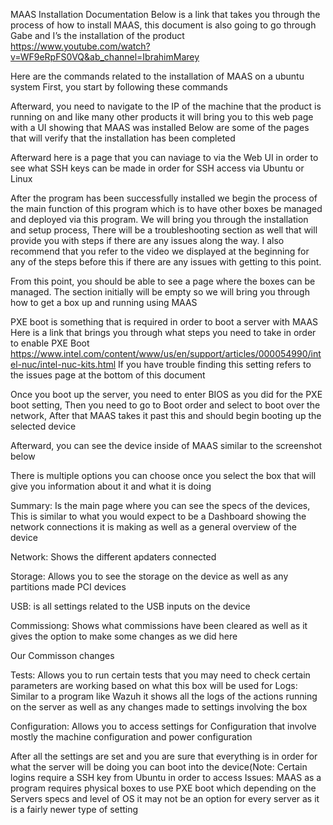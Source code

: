 MAAS Installation Documentation 
Below is a link that takes you through the process of how to install MAAS, this document is also going to go through Gabe and I’s the installation of the product 
 https://www.youtube.com/watch?v=WF9eRpFS0VQ&ab_channel=IbrahimMarey

Here are the commands related to the installation of MAAS on a ubuntu system
First, you start by following these commands

Afterward, you need to navigate to the IP of the machine that the product is running on and like many other products it will bring you to this web page with a UI showing that MAAS was installed 
Below are some of the pages that will verify that the installation has been completed  

Afterward here is a page that you can naviage to via the Web UI in order to see what SSH keys can be made in order for SSH access via Ubuntu or Linux 



After the program has been successfully installed we begin the process of the main function of this program which is to have other boxes be managed and deployed via this program. We will bring you through the installation and setup process, There will be a troubleshooting section as well that will provide you with steps if there are any issues along the way. I also recommend that you refer to the video we displayed at the beginning for any of the steps before this if there are any issues with getting to this point. 

From this point, you should be able to see a page where the boxes can be managed. The section initially will be empty so we will bring you through how to get a box up and running using MAAS 

PXE boot is something that is required in order to boot a server with MAAS
Here is a link that brings you through what steps you need to take in order to enable PXE Boot
https://www.intel.com/content/www/us/en/support/articles/000054990/intel-nuc/intel-nuc-kits.html
If you have trouble finding this setting refers to the issues page at the bottom of this document 

Once you boot up the server, you need to enter BIOS as you did for the PXE boot setting, Then you need to go to Boot order and select to boot over the network, After that MAAS takes it past this and should begin booting up the selected device 

Afterward, you can see the device inside of MAAS similar to the screenshot below


There is multiple options you can choose once you select the box that will give you information about it and what it is doing

Summary: Is the main page where you can see the specs of the devices, This is similar to what you would expect to be a Dashboard showing the network connections it is making as well as a general overview of the device 

Network: Shows the different apdaters connected

Storage: Allows you to see the storage on the device as well as any partitions made 
PCI devices 

USB: is all settings related to the USB inputs on the device

Commissiong: Shows what commissions have been cleared as well as it gives the option to make some changes as we did here

Our Commisson changes 

Tests: Allows you to run certain tests that you may need to check certain parameters are working based on what this box will be used for 
Logs: Similar to a program like Wazuh it shows all the logs of the actions running on the server as well as any changes made to settings involving the box

Configuration: Allows you to access settings for Configuration that involve mostly the machine configuration and power configuration 

After all the settings are set and you are sure that everything is in order for what the server will be doing you can boot into the device(Note: Certain logins require a SSH key from Ubuntu in order to access 
Issues: MAAS as a program requires physical boxes to use PXE boot which depending on the Servers specs and level of OS it may not be an option for every server as it is a fairly newer type of setting 
